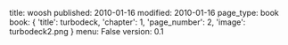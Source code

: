 title: woosh
published: 2010-01-16
modified: 2010-01-16
page_type: book
book: { 'title': turbodeck, 'chapter': 1, 'page_number': 2, 'image': turbodeck2.png }
menu: False
version: 0.1

